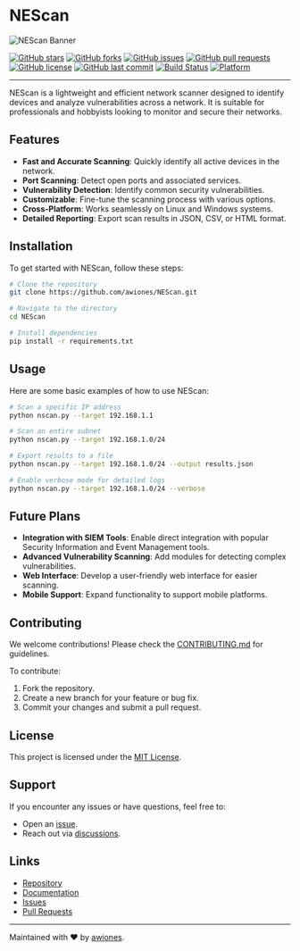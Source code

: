 # NEScan

![NEScan Banner](https://via.placeholder.com/1200x300?text=NEScan+Banner)

[![GitHub stars](https://img.shields.io/github/stars/awiones/NEScan?style=social)](https://github.com/awiones/NEScan/stargazers)
[![GitHub forks](https://img.shields.io/github/forks/awiones/NEScan?style=social)](https://github.com/awiones/NEScan/network/members)
[![GitHub issues](https://img.shields.io/github/issues/awiones/NEScan)](https://github.com/awiones/NEScan/issues)
[![GitHub pull requests](https://img.shields.io/github/issues-pr/awiones/NEScan)](https://github.com/awiones/NEScan/pulls)
[![GitHub license](https://img.shields.io/github/license/awiones/NEScan)](https://github.com/awiones/NEScan/blob/main/LICENSE)
[![GitHub last commit](https://img.shields.io/github/last-commit/awiones/NEScan)](https://github.com/awiones/NEScan/commits/main)
[![Build Status](https://img.shields.io/badge/build-passing-brightgreen)](https://github.com/awiones/NEScan/actions)
[![Platform](https://img.shields.io/badge/platform-linux%20%7C%20windows-blue)](#)

---

NEScan is a lightweight and efficient network scanner designed to identify devices and analyze vulnerabilities across a network. It is suitable for professionals and hobbyists looking to monitor and secure their networks.

## Features
- **Fast and Accurate Scanning**: Quickly identify all active devices in the network.
- **Port Scanning**: Detect open ports and associated services.
- **Vulnerability Detection**: Identify common security vulnerabilities.
- **Customizable**: Fine-tune the scanning process with various options.
- **Cross-Platform**: Works seamlessly on Linux and Windows systems.
- **Detailed Reporting**: Export scan results in JSON, CSV, or HTML format.

## Installation
To get started with NEScan, follow these steps:

```bash
# Clone the repository
git clone https://github.com/awiones/NEScan.git

# Navigate to the directory
cd NEScan

# Install dependencies
pip install -r requirements.txt
```

## Usage
Here are some basic examples of how to use NEScan:

```bash
# Scan a specific IP address
python nscan.py --target 192.168.1.1

# Scan an entire subnet
python nscan.py --target 192.168.1.0/24

# Export results to a file
python nscan.py --target 192.168.1.0/24 --output results.json

# Enable verbose mode for detailed logs
python nscan.py --target 192.168.1.0/24 --verbose
```

## Future Plans
- **Integration with SIEM Tools**: Enable direct integration with popular Security Information and Event Management tools.
- **Advanced Vulnerability Scanning**: Add modules for detecting complex vulnerabilities.
- **Web Interface**: Develop a user-friendly web interface for easier scanning.
- **Mobile Support**: Expand functionality to support mobile platforms.

## Contributing
We welcome contributions! Please check the [CONTRIBUTING.md](https://github.com/awiones/NEScan/blob/main/CONTRIBUTING.md) for guidelines.

To contribute:
1. Fork the repository.
2. Create a new branch for your feature or bug fix.
3. Commit your changes and submit a pull request.

## License
This project is licensed under the [MIT License](https://github.com/awiones/NEScan/blob/main/LICENSE).

## Support
If you encounter any issues or have questions, feel free to:
- Open an [issue](https://github.com/awiones/NEScan/issues).
- Reach out via [discussions](https://github.com/awiones/NEScan/discussions).

## Links
- [Repository](https://github.com/awiones/NEScan)
- [Documentation](#)
- [Issues](https://github.com/awiones/NEScan/issues)
- [Pull Requests](https://github.com/awiones/NEScan/pulls)

---

Maintained with ❤️ by [awiones](https://github.com/awiones).

